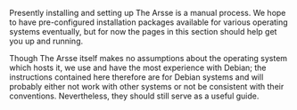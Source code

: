Presently installing and setting up The Arsse is a manual process. We hope to have pre-configured installation packages available for various operating systems eventually, but for now the pages in this section should help get you up and running.

Though The Arsse itself makes no assumptions about the operating system which hosts it, we use and have the most experience with Debian; the instructions contained here therefore are for Debian systems and will probably either not work with other systems or not be consistent with their conventions. Nevertheless, they should still serve as a useful guide.
